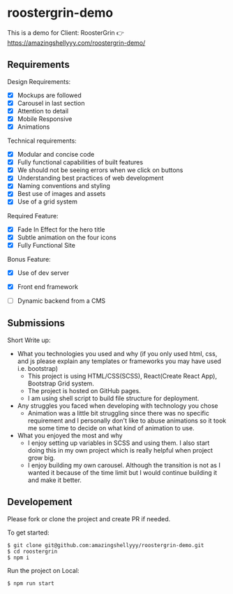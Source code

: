 # roostergrin-demo

This is a demo for Client: RoosterGrin
:point_right: https://amazingshellyyy.com/roostergrin-demo/

## Requirements
Design Requirements: 
- [x] Mockups are followed
- [x] Carousel in last section
- [x] Attention to detail
- [x] Mobile Responsive
- [x] Animations

Technical requirements:
- [x] Modular and concise code
- [x] Fully functional capabilities of built features
- [x] We should not be seeing errors when we click on buttons
- [x] Understanding best practices of web development
- [x] Naming conventions and styling
- [x] Best use of images and assets
- [x] Use of a grid system

Required Feature: 
- [x] Fade In Effect for the hero title
- [x] Subtle animation on the four icons
- [x] Fully Functional Site

Bonus Feature:
- [x] Use of dev server
- [x] Front end framework
- [ ] Dynamic backend from a CMS


## Submissions
Short Write up:
- What you technologies you used and why (if you only used html, css, and js please explain any templates or frameworks you may have used i.e. bootstrap)
  - This project is using HTML/CSS(SCSS), React(Create React App), Bootstrap Grid system. 
  - The project is hosted on GitHub pages.
  - I am using shell script to build file structure for deployment.
- Any struggles you faced when developing with technology you chose
  - Animation was a little bit struggling since there was no specific requirement and I personally don't like to abuse animations so it took me some time to decide on what kind of animation to use.
- What you enjoyed the most and why
  - I enjoy setting up variables in SCSS and using them. I also start doing this in my own project which is really helpful when project grow big.
  - I enjoy building my own carousel. Although the transition is not as I wanted it because of the time limit but I would continue building it and make it better.


## Developement
Please fork or clone the project and create PR if needed.

To get started:
```
$ git clone git@github.com:amazingshellyyy/roostergrin-demo.git
$ cd roostergrin
$ npm i
```

Run the project on Local:
```
$ npm run start
```

